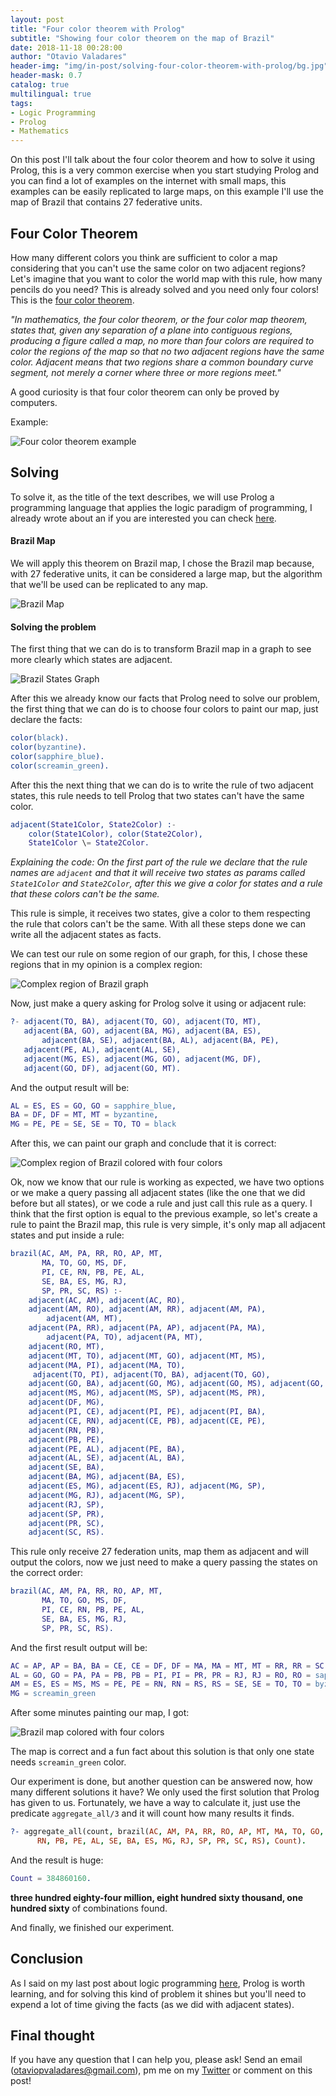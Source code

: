 ```yaml
---
layout: post
title: "Four color theorem with Prolog"
subtitle: "Showing four color theorem on the map of Brazil"
date: 2018-11-18 00:28:00
author: "Otavio Valadares"
header-img: "img/in-post/solving-four-color-theorem-with-prolog/bg.jpg"
header-mask: 0.7
catalog: true
multilingual: true
tags:
- Logic Programming
- Prolog
- Mathematics
---
```


On this post I'll talk about the four color theorem and how to solve it using Prolog, this is a very common exercise when you start studying Prolog and you can find a lot of examples on the internet with small maps, this examples can be easily replicated to large maps, on this example I'll use the map of Brazil that contains 27 federative units.

## Four Color Theorem

How many different colors you think are sufficient to color a map considering that you can't use the same color on two adjacent regions? Let's imagine that you want to color the world map with this rule, how many pencils do you need? This is already solved and you need only four colors! This is the [four color theorem](https://en.wikipedia.org/wiki/Four_color_theorem#CITEREFGonthier2008).

*"In mathematics, the four color theorem, or the four color map theorem, states that, given any separation of a plane into contiguous regions, producing a figure called a map, no more than four colors are required to color the regions of the map so that no two adjacent regions have the same color. Adjacent means that two regions share a common boundary curve segment, not merely a corner where three or more regions meet."*

A good curiosity is that four color theorem can only be proved by computers.

Example:

![Four color theorem example](https://s3.amazonaws.com/garagelabio/four-color-theorem-with-prolog/four_color_example.png)

## Solving

To solve it, as the title of the text describes, we will use Prolog a programming language that applies the logic paradigm of programming, I already wrote about an if you are interested you can check [here](https://otaviovaladares.com/2018/09/08/logic-programming-new-way-of-thinking/).


#### Brazil Map

We will apply this theorem on Brazil map, I chose the Brazil map because, with 27 federative units, it can be considered a large map, but the algorithm that we'll be used can be replicated to any map.

![Brazil Map](https://s3.amazonaws.com/garagelabio/four-color-theorem-with-prolog/brazil_states.png)

#### Solving the problem

The first thing that we can do is to transform Brazil map in a graph to see more clearly which states are adjacent.

![Brazil States Graph](https://s3.amazonaws.com/garagelabio/four-color-theorem-with-prolog/brazil_graph.jpg)

After this we already know our facts that Prolog need to solve our problem, the first thing that we can do is to choose four colors to paint our map, just declare the facts:

```erlang
color(black).
color(byzantine).
color(sapphire_blue).
color(screamin_green).
```

After this the next thing that we can do is to write the rule of two adjacent states, this rule needs to tell Prolog that two states can't have the same color.

```erlang
adjacent(State1Color, State2Color) :-
    color(State1Color), color(State2Color),
    State1Color \= State2Color.
```

*Explaining the code: On the first part of the rule we declare that the rule names are `adjacent` and that it will receive two states as params called `State1Color` and `State2Color`, after this we give a color for states and a rule that these colors can't be the same.*

This rule is simple, it receives two states, give a color to them respecting the rule that colors can't be the same. With all these steps done we can write all the adjacent states as facts.

We can test our rule on some region of our graph, for this, I chose these regions that in my opinion is a complex region:

![Complex region of Brazil graph](https://s3.amazonaws.com/garagelabio/four-color-theorem-with-prolog/brazil_graph_region.jpg)

Now, just make a query asking for Prolog solve it using or adjacent rule:

```erlang
?- adjacent(TO, BA), adjacent(TO, GO), adjacent(TO, MT),
   adjacent(BA, GO), adjacent(BA, MG), adjacent(BA, ES),
       adjacent(BA, SE), adjacent(BA, AL), adjacent(BA, PE),
   adjacent(PE, AL), adjacent(AL, SE),
   adjacent(MG, ES), adjacent(MG, GO), adjacent(MG, DF),
   adjacent(GO, DF), adjacent(GO, MT).
```

And the output result will be:

```erlang
AL = ES, ES = GO, GO = sapphire_blue,
BA = DF, DF = MT, MT = byzantine,
MG = PE, PE = SE, SE = TO, TO = black
```

After this, we can paint our graph and conclude that it is correct:

![Complex region of Brazil colored with four colors](https://s3.amazonaws.com/garagelabio/four-color-theorem-with-prolog/brazil_graph_region_colored.jpg)

Ok, now we know that our rule is working as expected, we have two options or we make a query passing all adjacent states (like the one that we did before but all states), or we code a rule and just call this rule as a query. I think that the first option is equal to the previous example, so let's create a rule to paint the Brazil map, this rule is very simple, it's only map all adjacent states and put inside a rule:

```erlang
brazil(AC, AM, PA, RR, RO, AP, MT,
       MA, TO, GO, MS, DF,
       PI, CE, RN, PB, PE, AL,
       SE, BA, ES, MG, RJ,
       SP, PR, SC, RS) :-
    adjacent(AC, AM), adjacent(AC, RO),
    adjacent(AM, RO), adjacent(AM, RR), adjacent(AM, PA),
        adjacent(AM, MT),
    adjacent(PA, RR), adjacent(PA, AP), adjacent(PA, MA),
        adjacent(PA, TO), adjacent(PA, MT),
    adjacent(RO, MT),
    adjacent(MT, TO), adjacent(MT, GO), adjacent(MT, MS),
    adjacent(MA, PI), adjacent(MA, TO),
     adjacent(TO, PI), adjacent(TO, BA), adjacent(TO, GO),
    adjacent(GO, BA), adjacent(GO, MG), adjacent(GO, MS), adjacent(GO, DF),
    adjacent(MS, MG), adjacent(MS, SP), adjacent(MS, PR),
    adjacent(DF, MG),
    adjacent(PI, CE), adjacent(PI, PE), adjacent(PI, BA),
    adjacent(CE, RN), adjacent(CE, PB), adjacent(CE, PE),
    adjacent(RN, PB),
    adjacent(PB, PE),
    adjacent(PE, AL), adjacent(PE, BA),
    adjacent(AL, SE), adjacent(AL, BA),
    adjacent(SE, BA),
    adjacent(BA, MG), adjacent(BA, ES),
    adjacent(ES, MG), adjacent(ES, RJ), adjacent(MG, SP),
    adjacent(MG, RJ), adjacent(MG, SP),
    adjacent(RJ, SP),
    adjacent(SP, PR),
    adjacent(PR, SC),
    adjacent(SC, RS).
```

This rule only receive 27 federation units, map them as adjacent and will output the colors, now we just need to make a query passing the states on the correct order:

```erlang
brazil(AC, AM, PA, RR, RO, AP, MT,
       MA, TO, GO, MS, DF,
       PI, CE, RN, PB, PE, AL,
       SE, BA, ES, MG, RJ,
       SP, PR, SC, RS).
```

And the first result output will be:

```erlang
AC = AP, AP = BA, BA = CE, CE = DF, DF = MA, MA = MT, MT = RR, RR = SC, SC = SP, SP = black,
AL = GO, GO = PA, PA = PB, PB = PI, PI = PR, PR = RJ, RJ = RO, RO = sapphire_blue,
AM = ES, ES = MS, MS = PE, PE = RN, RN = RS, RS = SE, SE = TO, TO = byzantine,
MG = screamin_green
```

After some minutes painting our map, I got:

![Brazil map colored with four colors](https://s3.amazonaws.com/garagelabio/four-color-theorem-with-prolog/br_colored_four_color.jpg)

The map is correct and a fun fact about this solution is that only one state needs `screamin_green` color.

Our experiment is done, but another question can be answered now, how many different solutions it have? We only used the first solution that Prolog has given to us. Fortunately, we have a way to calculate it, just use the predicate `aggregate_all/3` and it will count how many results it finds.

```prolog
?- aggregate_all(count, brazil(AC, AM, PA, RR, RO, AP, MT, MA, TO, GO, MS, DF, PI, CE,
      RN, PB, PE, AL, SE, BA, ES, MG, RJ, SP, PR, SC, RS), Count).
```

And the result is huge:

```erlang
Count = 384860160.
```

**three hundred eighty-four million, eight hundred sixty thousand, one hundred sixty** of combinations found.

And finally, we finished our experiment.

## Conclusion

As I said on my last post about logic programming [here](https://otaviovaladares.com/2018/09/08/logic-programming-new-way-of-thinking/), Prolog is worth learning, and for solving this kind of problem it shines but you'll need to expend a lot of time giving the facts (as we did with adjacent states).

## Final thought

If you have any question that I can help you, please ask! Send an email (otaviopvaladares@gmail.com), pm me on my [Twitter](https://twitter.com/opvaladares) or comment on this post!
